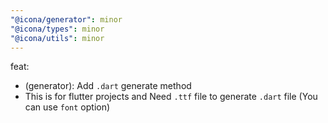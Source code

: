 ```yaml
---
"@icona/generator": minor
"@icona/types": minor
"@icona/utils": minor
---
```


feat:

- (generator): Add `.dart` generate method
- This is for flutter projects and Need `.ttf` file to generate `.dart` file (You can use `font` option)
